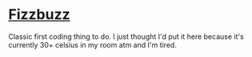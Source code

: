# [Fizzbuzz](https://leetcode.com/explore/featured/card/top-interview-questions-easy/102/math/743/)

Classic first coding thing to do. I just thought I'd put it here because it's currently 30+ celsius in my room atm and I'm tired.

